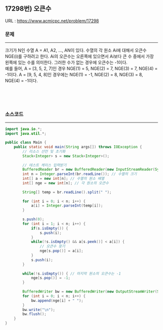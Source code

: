 ## 17298번) 오큰수
URL : <https://www.acmicpc.net/problem/17298>

### 문제
* * *
크기가 N인 수열 A = A1, A2, ..., AN이 있다. 수열의 각 원소 Ai에 대해서 오큰수 NGE(i)를 구하려고 한다. 
Ai의 오큰수는 오른쪽에 있으면서 Ai보다 큰 수 중에서 가장 왼쪽에 있는 수를 의미한다. 그러한 수가 없는 경우에 오큰수는 -1이다.<br/>
예를 들어, A = [3, 5, 2, 7]인 경우 NGE(1) = 5, NGE(2) = 7, NGE(3) = 7, NGE(4) = -1이다. 
A = [9, 5, 4, 8]인 경우에는 NGE(1) = -1, NGE(2) = 8, NGE(3) = 8, NGE(4) = -1이다.

<br/><br/><br/>

### 소스코드
* * *
````java
import java.io.*;
import java.util.*;

public class Main {
    public static void main(String args[]) throws IOException {
        // 리소스 선언 및 초기화
        Stack<Integer> s = new Stack<Integer>();
        
        // 테스트 케이스 입력받기
        BufferedReader br = new BufferedReader(new InputStreamReader(System.in));
        int n = Integer.parseInt(br.readLine()); // 수열의 크기
        int[] a = new int[n]; // 수열의 원소 배열
        int[] nge = new int[n]; // 각 원소의 오큰수
        
        String[] temp = br.readLine().split(" ");
        
        for (int i = 0; i < n; i++) {
            a[i] = Integer.parseInt(temp[i]);
        }
        
        s.push(0);
        for (int i = 1; i < n; i++) { 
            if(s.isEmpty()) {
                s.push(i);
            }
            while(!s.isEmpty() && a[s.peek()] < a[i]) {
                // 오큰수 찾기
                nge[s.pop()] = a[i];
            }
            s.push(i);
        }
        
        while(!s.isEmpty()) { // 마지막 원소의 오큰수는 -1
            nge[s.pop()] = -1;
        }
        
        BufferedWriter bw = new BufferedWriter(new OutputStreamWriter(System.out));
        for (int i = 0; i < n; i++) {
            bw.append(nge[i] + " ");
        }
        bw.write("\n");
        bw.flush();
    }
}

````
